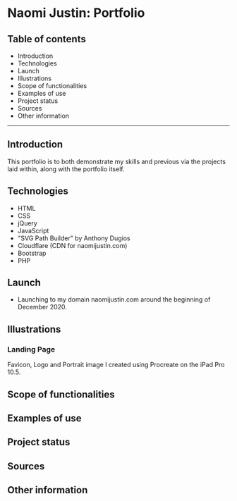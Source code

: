 # Naomi Justin: Portfolio
 
## Table of contents
* Introduction
* Technologies
* Launch
* Illustrations
* Scope of functionalities 
* Examples of use
* Project status 
* Sources
* Other information
___
 
## Introduction
This portfolio is to both demonstrate my skills and previous via the projects laid within, along with the portfolio itself.
 
## Technologies
* HTML
* CSS
* jQuery
* JavaScript
* "SVG Path Builder" by Anthony Dugios
* Cloudflare (CDN for naomijustin.com)
* Bootstrap
* PHP
 
## Launch
* Launching to my domain naomijustin.com around the beginning of December 2020.
 
## Illustrations
### Landing Page
Favicon, Logo and Portrait image I created using Procreate on the iPad Pro 10.5. 
 
## Scope of functionalities 
 
## Examples of use
 
## Project status 
 
## Sources
 
## Other information

